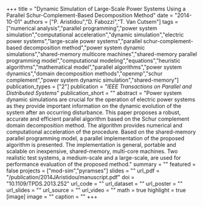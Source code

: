 +++
title = "Dynamic Simulation of Large-Scale Power Systems Using a Parallel Schur-Complement-Based Decomposition Method"
date = "2014-10-01"
authors = ["P. Aristidou","D. Fabozzi","T. Van Cutsem"]
tags = ["numerical analysis","parallel programming","power system simulation","computational acceleration","dynamic simulation","electric power systems","large-scale power systems","parallel schur-complement-based decomposition method","power system dynamic simulations","shared-memory multicore machines","shared-memory parallel programming model","computational modeling","equations","heuristic algorithms","mathematical model","parallel algorithms","power system dynamics","domain decomposition methods","openmp","schur complement","power system dynamic simulation","shared-memory"]
publication_types = ["2"]
publication = "_IEEE Transactions on Parallel and Distributed Systems_"
publication_short = ""
abstract = "Power system dynamic simulations are crucial for the operation of electric power systems as they provide important information on the dynamic evolution of the system after an occurring disturbance. This paper proposes a robust, accurate and efficient parallel algorithm based on the Schur complement domain decomposition method. The algorithm provides numerical and computational acceleration of the procedure. Based on the shared-memory parallel programming model, a parallel implementation of the proposed algorithm is presented. The implementation is general, portable and scalable on inexpensive, shared-memory, multi-core machines. Two realistic test systems, a medium-scale and a large-scale, are used for performance evaluation of the proposed method."
summary = ""
featured = false
projects = ["mod-sim","pyramses"]
slides = ""
url_pdf = "/publication/2014JAristidou/manuscript.pdf"
doi = "10.1109/TPDS.2013.252"
url_code = ""
url_dataset = ""
url_poster = ""
url_slides = ""
url_source = ""
url_video = ""
math = true
highlight = true
[image]
image = ""
caption = ""
+++

